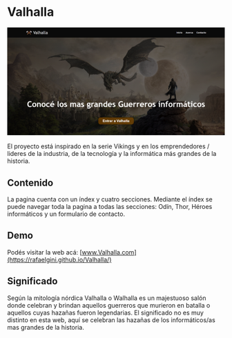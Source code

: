 # Valhalla
![Valhalla logo](images/Captura_valhalla.png)


El proyecto está inspirado en la serie Vikings y en los emprendedores / lideres de la industria, de la tecnología y la informática más grandes de la historia.

## Contenido 
La pagina cuenta con un índex y cuatro secciones. Mediante el índex se puede navegar toda la pagina a todas las secciones: Odín, Thor, Héroes informáticos y un formulario de contacto. 

## Demo 
Podés visitar la web acá: [www.Valhalla.com](https://rafaelgini.github.io/Valhalla/)

## Significado
Según la mitología nórdica Valhalla o Walhalla es un majestuoso salón donde celebran y brindan aquellos guerreros que murieron en batalla o aquellos cuyas hazañas fueron legendarias. El significado no es muy distinto en esta web, aquí se celebran las hazañas de los informáticos/as mas grandes de la historia. 
